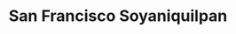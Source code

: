 ---
title: San Francisco Soyaniquilpan
url: /san-francisco-soyaniquilpan/
latitude: 20.012
longitude: -99.526
---
